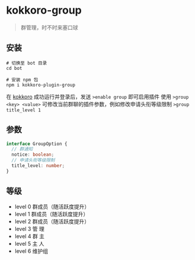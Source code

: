 # kokkoro-group

> 群管理，时不时来塞口球

## 安装

``` shell
# 切换至 bot 目录
cd bot

# 安装 npm 包
npm i kokkoro-plugin-group
```

在 [kokkoro](https://github.com/kokkorojs/kokkoro) 成功运行并登录后，发送 `>enable group` 即可启用插件
使用 `>group <key> <value>` 可修改当前群聊的插件参数，例如修改申请头衔等级限制 `>group title_level 1`

## 参数

``` typescript
interface GroupOption {
  // 群通知
  notice: boolean;
  // 申请头衔等级限制
  title_level: number;
}
```

## 等级

- level 0 群成员（随活跃度提升）
- level 1 群成员（随活跃度提升）
- level 2 群成员（随活跃度提升）
- level 3 管  理
- level 4 群  主
- level 5 主  人
- level 6 维护组
